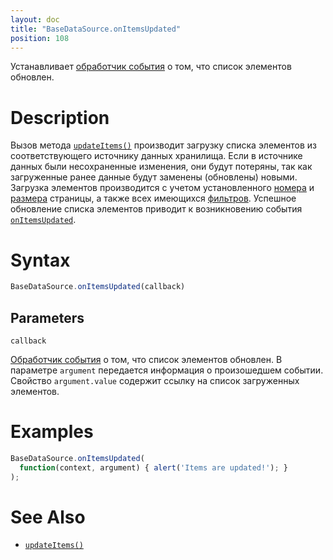 ```yaml
---
layout: doc
title: "BaseDataSource.onItemsUpdated"
position: 108
---
```


Устанавливает [обработчик события](../../../KeyConcepts/Script/) о том, что список элементов обновлен.

# Description

Вызов метода [`updateItems()`](../BaseDataSource.updateItems/) производит загрузку списка элементов
из соответствующего источнику данных хранилища. Если в источнике данных были несохраненные изменения,
они будут потеряны, так как загруженные ранее данные будут заменены (обновлены) новыми. Загрузка
элементов производится с учетом установленного [номера](../BaseDataSource.getPageNumber/)
и [размера](../BaseDataSource.getPageSize/) страницы, а также всех имеющихся [фильтров](../BaseDataSource.getFilter/).
Успешное обновление списка элементов приводит к возникновению события [`onItemsUpdated`](../BaseDataSource.onItemsUpdated/).

# Syntax

```js
BaseDataSource.onItemsUpdated(callback)
```

## Parameters

`callback`

[Обработчик события](../../../KeyConcepts/Script/) о том, что список элементов обновлен. В параметре
`argument` передается информация о произошедшем событии. Свойство `argument.value` содержит ссылку
на список загруженных элементов.

# Examples

```js
BaseDataSource.onItemsUpdated(
  function(context, argument) { alert('Items are updated!'); }
);
```

# See Also

* [`updateItems()`](../BaseDataSource.updateItems/)

